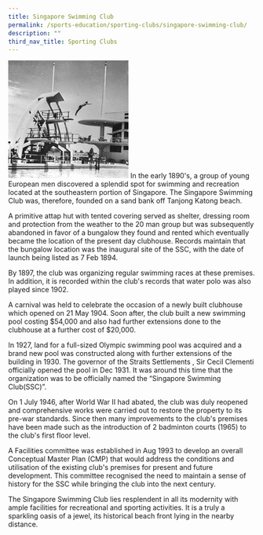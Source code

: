 ```yaml
---
title: Singapore Swimming Club
permalink: /sports-education/sporting-clubs/singapore-swimming-club/
description: ""
third_nav_title: Sporting Clubs
---
```

![Singapore Swimming Club](/images/Sport%20Education/Sporting%20Clubs/SingaporeSwimmingClub.jpeg)
In the early 1890's, a group of young European men discovered a splendid spot for swimming and recreation located at the southeastern portion of Singapore. The Singapore Swimming Club was, therefore, founded on a sand bank off Tanjong Katong beach.   
  
A primitive attap hut with tented covering served as shelter, dressing room and protection from the weather to the 20 man group but was subsequently abandoned in favor of a bungalow they found and rented which eventually became the location of the present day clubhouse. Records maintain that the bungalow location was the inaugural site of the SSC, with the date of launch being listed as 7 Feb 1894.   
  
By 1897, the club was organizing regular swimming races at these premises. In addition, it is recorded within the club's records that water polo was also played since 1902.   
  
A carnival was held to celebrate the occasion of a newly built clubhouse which opened on 21 May 1904. Soon after, the club built a new swimming pool costing $54,000 and also had further extensions done to the clubhouse at a further cost of $20,000.   
  
In 1927, land for a full-sized Olympic swimming pool was acquired and a brand new pool was constructed along with further extensions of the building in 1930. The governor of the Straits Settlements , Sir Cecil Clementi officially opened the pool in Dec 1931. It was around this time that the organization was to be officially named the “Singapore Swimming Club(SSC)”.   
  
On 1 July 1946, after World War II had abated, the club was duly reopened and comprehensive works were carried out to restore the property to its pre-war standards. Since then many improvements to the club's premises have been made such as the introduction of 2 badminton courts (1965) to the club's first floor level.   
  
A Facilities committee was established in Aug 1993 to develop an overall Conceptual Master Plan (CMP) that would address the conditions and utilisation of the existing club's premises for present and future development. This committee recognised the need to maintain a sense of history for the SSC while bringing the club into the next century.   
  
The Singapore Swimming Club lies resplendent in all its modernity with ample facilities for recreational and sporting activities. It is a truly a sparkling oasis of a jewel, its historical beach front lying in the nearby distance.
